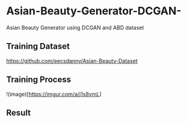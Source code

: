 # Asian-Beauty-Generator-DCGAN-
Asian Beauty Generator using DCGAN and ABD dataset

## Training Dataset 
https://github.com/eecsdanny/Asian-Beauty-Dataset

## Training Process
!(image)[https://imgur.com/a/j1s8vmL]
## Result
